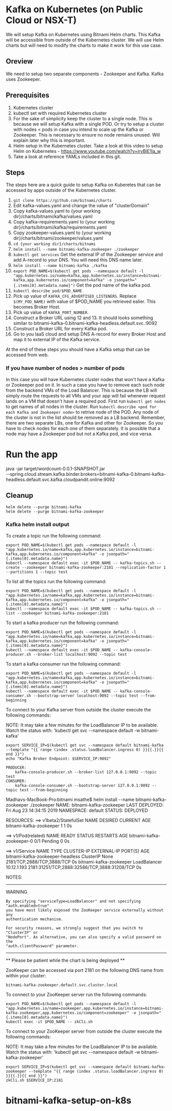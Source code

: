 # Kafka on Kubernetes (on Public Cloud or NSX-T)
We will setup Kafka on Kubernetes using Bitnami Helm charts.
This Kafka will be accessible from outside of the Kubernetes cluster.
We will use Helm charts but will need to modify the charts to make it work for this use case.

## Oreview
We need to setup two separate components - Zookeeper and Kafka.
Kafka uses Zookeeper.

## Prerequisites
1. Kubernetes cluster
2. kubectl set with required Kubernetes cluster
3. For the sake of simplicity keep the cluster to a single node. This is because we will setup Kafka with a single POD. Or try to setup a cluster with nodes < pods in case you intend to scale up the Kafka or Zookeeper. This is necessary to ensure no node remains unused. Will explain later why this is important.
4. Helm setup in the Kubernetes cluster. Take a look at this video to setup Helm on Kubernetes - https://www.youtube.com/watch?v=irvBlE1la_w
5. Take a look at reference YAMLs included in this git. 

## Steps
The steps here are a quick guide to setup Kafka on Kuberetes that can be accessed by apps outside of the Kubernetes cluster.

1. `git clone https://github.com/bitnami/charts`
2. Edit kafka-values.yaml and change the value of "clusterDomain"
3. Copy kafka-values.yaml to {your working dir}/charts/bitnami/kafka/values.yaml
4. Copy kafka-requirements.yaml to {your working dir}/charts/bitnami/kafka/requirements.yaml
5. Copy zookeeper-values.yaml to {your working dir}/charts/bitnami/zookeeper/values.yaml
6. `cd {your working dir}/charts/bitnami`
7. ```helm install --name bitnami-kafka-zookeeper ./zookeeper```
8. ```kubectl get services``` Get the external IP of the Zookeeper service and add A-record to your DNS. You will need this DNS name later.
9. ```helm install --name bitnami-kafka ./kafka```
10. ```export POD_NAME=$(kubectl get pods --namespace default -l "app.kubernetes.io/name=kafka,app.kubernetes.io/instance=bitnami-kafka,app.kubernetes.io/component=kafka" -o jsonpath="{.items[0].metadata.name}")``` Get the pod name of the kafka pod.
11. ```kubectl describe pod/$POD_NAME```
12. Pick up value of ```KAFKA_CFG_ADVERTISED_LISTENERS```. Replace ```$(MY_POD_NAME)``` with value of $POD_NAME you retrieved ealier. This becomes Broker Host.
13. Pick up value of ```KAFKA_PORT_NUMBER```.
14. Construct a Broker URL using 12 and 13. It should looks something similar to bitnami-kafka-0.bitnami-kafka-headless.default.svc.<your base domain>:9092
15. Construct a Broker URL for every Kafka pod.
16. Go to you IaaS cloud and setup DNS A-record for every Broker Host and map it to external IP of the Kafka service.

At the end of these steps you should have a Kafka setup that can be accessed from web.

### If you have number of nodes > number of pods
In this case you will have Kubernetes cluster nodes that won't have a Kafka or Zookeeper pod on it.
In such a case you have to remove each such node from the backend VMs of the Load Balancer.
This is because the LB will simply route the requests to all VMs and your app will fail whenever request lands on a VM that doesn't have a required pod.
First run ```kubectl get nodes``` to get names of all nodes in the cluster.
Run ```kubectl describe <pod for each Kafka and Zookeeper node>``` to retrive node of the POD. Any node of the cluster is not in the list should be removed as a LB backend.
Remember, there are two separate LBs, one for Kafka and other for Zookeeper. So you have to check nodes for each one of them separately. It is possible that a node may have a Zookeeper pod but not a Kafka pod, and vice versa.

# Run the app
java -jar target/wordcount-0.0.1-SNAPSHOT.jar \
--spring.cloud.stream.kafka.binder.brokers=bitnami-kafka-0.bitnami-kafka-headless.default.svc.kafka.cloudpandit.online:9092

## Cleanup
	helm delete --purge bitnami-kafka
	helm delete --purge bitnami-kafka-zookeeper


### Kafka helm install output
To create a topic run the following command:

    export POD_NAME=$(kubectl get pods --namespace default -l "app.kubernetes.io/name=kafka,app.kubernetes.io/instance=bitnami-kafka,app.kubernetes.io/component=kafka" -o jsonpath="{.items[0].metadata.name}")
    kubectl --namespace default exec -it $POD_NAME -- kafka-topics.sh --create --zookeeper bitnami-kafka-zookeeper:2181 --replication-factor 1 --partitions 1 --topic test

To list all the topics run the following command:

    export POD_NAME=$(kubectl get pods --namespace default -l "app.kubernetes.io/name=kafka,app.kubernetes.io/instance=bitnami-kafka,app.kubernetes.io/component=kafka" -o jsonpath="{.items[0].metadata.name}")
    kubectl --namespace default exec -it $POD_NAME -- kafka-topics.sh --list --zookeeper bitnami-kafka-zookeeper:2181

To start a kafka producer run the following command:

    export POD_NAME=$(kubectl get pods --namespace default -l "app.kubernetes.io/name=kafka,app.kubernetes.io/instance=bitnami-kafka,app.kubernetes.io/component=kafka" -o jsonpath="{.items[0].metadata.name}")
    kubectl --namespace default exec -it $POD_NAME -- kafka-console-producer.sh --broker-list localhost:9092 --topic test

To start a kafka consumer run the following command:

    export POD_NAME=$(kubectl get pods --namespace default -l "app.kubernetes.io/name=kafka,app.kubernetes.io/instance=bitnami-kafka,app.kubernetes.io/component=kafka" -o jsonpath="{.items[0].metadata.name}")
    kubectl --namespace default exec -it $POD_NAME -- kafka-console-consumer.sh --bootstrap-server localhost:9092 --topic test --from-beginning

To connect to your Kafka server from outside the cluster execute the following commands:

  NOTE: It may take a few minutes for the LoadBalancer IP to be available.
        Watch the status with: 'kubectl get svc --namespace default -w bitnami-kafka'

    export SERVICE_IP=$(kubectl get svc --namespace default bitnami-kafka --template "{{ range (index .status.loadBalancer.ingress 0) }}{{.}}{{ end }}")
    echo "Kafka Broker Endpoint: $SERVICE_IP:9092"

    PRODUCER:
        kafka-console-producer.sh --broker-list 127.0.0.1:9092 --topic test
    CONSUMER:
        kafka-console-consumer.sh --bootstrap-server 127.0.0.1:9092 --topic test --from-beginning

Madhavs-MacBook-Pro:bitnami msathe$ helm install --name bitnami-kafka-zookeeper ./zookeeper
NAME:   bitnami-kafka-zookeeper
LAST DEPLOYED: Fri Aug 23 14:34:15 2019
NAMESPACE: default
STATUS: DEPLOYED

RESOURCES:
==> v1beta2/StatefulSet
NAME                     DESIRED  CURRENT  AGE
bitnami-kafka-zookeeper  1        1        0s

==> v1/Pod(related)
NAME                       READY  STATUS   RESTARTS  AGE
bitnami-kafka-zookeeper-0  0/1    Pending  0         0s

==> v1/Service
NAME                              TYPE          CLUSTER-IP   EXTERNAL-IP  PORT(S)                                       AGE
bitnami-kafka-zookeeper-headless  ClusterIP     None         <none>       2181/TCP,2888/TCP,3888/TCP                    0s
bitnami-kafka-zookeeper           LoadBalancer  10.12.1.193  <pending>    2181:31251/TCP,2888:32586/TCP,3888:31208/TCP  0s


NOTES:

-------------------------------------------------------------------------------
 WARNING

    By specifying "serviceType=LoadBalancer" and not specifying "auth.enabled=true"
    you have most likely exposed the ZooKeeper service externally without any
    authentication mechanism.

    For security reasons, we strongly suggest that you switch to "ClusterIP" or
    "NodePort". As alternative, you can also specify a valid password on the
    "auth.clientPassword" parameter.

-------------------------------------------------------------------------------

** Please be patient while the chart is being deployed **

ZooKeeper can be accessed via port 2181 on the following DNS name from within your cluster:

    bitnami-kafka-zookeeper.default.svc.cluster.local

To connect to your ZooKeeper server run the following commands:

    export POD_NAME=$(kubectl get pods --namespace default -l "app.kubernetes.io/name=zookeeper,app.kubernetes.io/instance=bitnami-kafka-zookeeper,app.kubernetes.io/component=zookeeper" -o jsonpath="{.items[0].metadata.name}")
    kubectl exec -it $POD_NAME -- zkCli.sh

To connect to your ZooKeeper server from outside the cluster execute the following commands:

  NOTE: It may take a few minutes for the LoadBalancer IP to be available.
        Watch the status with: 'kubectl get svc --namespace default -w bitnami-kafka-zookeeper'

    export SERVICE_IP=$(kubectl get svc --namespace default bitnami-kafka-zookeeper --template "{{ range (index .status.loadBalancer.ingress 0) }}{{.}}{{ end }}")
    zkCli.sh $SERVICE_IP:2181
# bitnami-kafka-setup-on-k8s

